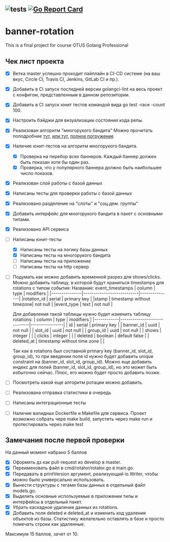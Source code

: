 ![tests](https://github.com/FedoseevAlex/banner-rotation/actions/workflows/tests.yml/badge.svg)
[![Go Report Card](https://goreportcard.com/badge/github.com/FedoseevAlex/banner-rotation)](https://goreportcard.com/report/github.com/FedoseevAlex/banner-rotation)
--------------

# banner-rotation
This is a final project for course OTUS Golang Professional

## Чек лист проекта
- [x] Ветка master успешно проходит пайплайн в CI-CD системе (на ваш вкус, Circle CI, Travis CI, Jenkins, GitLab CI и пр.).
- [x] Добавить в CI запуск последней версии golangci-lint на весь проект с конфигом, представленным в данном репозитории.
- [x] Добавить в CI запуск юнит тестов командой вида go test -race -count 100.
- [x] Настроить бэйджи для визуализации состояния кода репы.
- [x] Реализован алгоритм "многорукого бандита"
    Можно прочитать поподробнее [тут](https://lilianweng.github.io/lil-log/2018/01/23/the-multi-armed-bandit-problem-and-its-solutions.html), [или тут](https://www.optimizely.com/optimization-glossary/multi-armed-bandit/), [полное погружение](https://arxiv.org/pdf/1904.07272.pdf)
- [x] Наличие юнит-тестов на алгоритм многорукого бандита.
    - [x] Проверка на перебор всех баннеров. Каждый баннер должен быть показан хотя бы один раз.
    - [x] Проверка, что у популярного баннера должно быть наибольшее число показов.
- [x] Реализован слой работы с базой данных
- [x] Написаны тесты для проверки работы с базой данных
- [x] Реализовано разделение на "слоты" и "соц.дем. группы"
- [x] Добавить интерфейс для многорукого бандита в пакет с основными типами.
- [x] Реализовано API сервиса
- [ ] Написаны юнит-тесты
    - [x] Написаны тесты на логику базы данных
    - [x] Написаны тесты на многорукого бандита
    - [ ] Написаны тесты на приложение
    - [ ] Написаны тесты на http сервер
- [ ] Подумать как можно добавить временной разрез для shows/clicks.
    Можно добавить таблицу, в которой будут храниться timestamps для rotations с типом события:
    Название: event_timestamps
    | column        | type                      | modifiers     |
    |---------------|---------------------------|---------------|
    |rotation_id    | serial                    | primary key   |
    |stamp          | timestamp without timezone| not null      |
    |event_type     | text                      | not null      |

    Для добавления такой таблицы нужно будет изменить таблицу rotations:
    | column     | type                        | modifiers      |
    |------------|-----------------------------|----------------|
    | id         | serial                      |  primary key   |
    | banner_id  | uuid                        |  not null      |
    | slot_id    | uuid                        |  not null      |
    | group_id   | uuid                        |  not null      |
    | shows      | integer                     |                |
    | clicks     | integer                     |                |
    | deleted    | boolean                     |  default false |
    | deleted_at | timestamp without time zone |                |

    Так как в rotations был составной primary key (banner_id, slot_id, group_id), то при введении поля id нужно будет
    добавить unique constraint на (banner_id, slot_id, group_id).
    Можно еще добавить индекс для полей (banner_id, slot_id, group_id), но это может быть избыточно сейчас. Плюс, его можно будет просто добавить позже.

- [ ] Посмотреть какой еще алгоритм ротации можно добавить.
- [ ] Реализована отправка статистики в очередь
- [ ] Написаны интеграционные тесты
- [ ] Наличие валидных Dockerfile и Makefile для сервиса. Проект возможно собрать чере make build, запустить через make run и протестировать через make test


## Замечания после первой проверки
На данный момент набрано 5 баллов

- [x] Оформить дз как pull-request из develop в master.
- [x] Переименовать файл в cmd/rotator/rotator.go в main.go.
- [x] Передавать в printVersion аргумент, реализующий io.Writer, чтобы можно было универсально использовать.
- [x] Вынести структуры с тегами базы данных в отдельный файл models.go.
- [x] Выделить основные используемые в приложении типы и интерфейсы в отдельный пакет.
- [x] Убрать каскадное удаление данных из rotations.
- [x] Добавить поля deleted и deleted_at и изменить код удаления объектов из базы. Статистику желательно оставлять в базе и просто помечать строки как удаленные.

Максимум 15 баллов, зачет от 10.